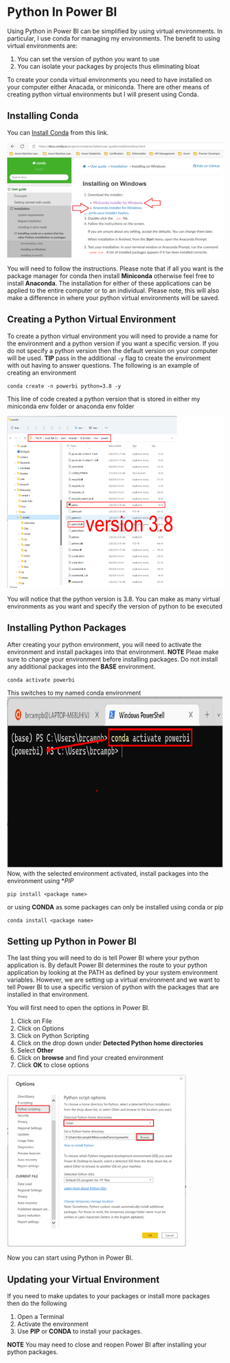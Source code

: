 # Python In Power BI
Using Python in Power BI can be simplified by using virtual environments. In particular, I use conda for managing my environments. The benefit to using virtual environments are:
1. You can set the version of python you want to use
2. You can isolate your packages by projects thus eliminating bloat

To create your conda virtual environments you need to have installed on your computer either Anacada, or miniconda. There are other means of creating python virtual environments but I will present using Conda.

## Installing Conda
You can [Install Conda](https://docs.conda.io/projects/conda/en/latest/user-guide/install/windows.html) from this link. 

<img src="./images/Install_Conda.png" alt="install conda">

You will need to follow the instructions. Please note that if all you want is the package manager for conda then install **Miniconda** otherwise feel free to install **Anaconda**. The installation for either of these applications can be applied to the entire computer or to an individual. Please note, this will also make a difference in where your python virtual environments will be saved.

## Creating a Python Virtual Environment

To create a python virtual environment you will need to provide a name for the environment and a python version if you want a specific version. If you do not specify a python version then the default version on your computer will be used. **TIP** pass in the additional `-y` flag to create the environment with out having to answer questions. The following is an example of creating an environment
```
conda create -n powerbi python=3.8 -y
```
This line of code created a python version that is stored in either my miniconda env folder or anaconda env folder

<img src="./images/directory.png" alt="windows file directory" height=400>

You will notice that the python version is 3.8. You can make as many virtual environments as you want and specify the version of python to be executed

## Installing Python Packages

After creating your python environment, you will need to activate the environment and install packages into that environment. **NOTE** Pleae make sure to change your environment before installing packages. Do not install any additional packages into the **BASE** environment.
```
conda activate powerbi
```
This switches to my named conda environment
<img src="./images/conda_activate.png" alt="activate conda environment" height=400>
Now, with the selected environment activated, install packages into the environment using **PIP*
```
pip install <package name>

```

or using **CONDA** as some packages can only be installed using conda or pip
```
conda install <package name>
```

## Setting up Python in Power BI

The last thing you will need to do is tell Power BI where your python application is. By default Power BI determines the route to your python application by looking at the PATH as defined by your system environment variables. However, we are setting up a virtual environment and we want to tell Power BI to use a specific version of python with the packages that are installed in that environment.

You will first need to open the options in Power BI.
1. Click on File
2. Click on Options
3. Click on Python Scripting
4. Click on the drop down under **Detected Python home directories**
5. Select **Other**
6. Click on **browse** and find your created environment
7. Click **OK** to close options 

<img src="./images/options.png" alt="setting up python in power bi: options" height=400>

Now you can start using Python in Power BI. 

## Updating your Virtual Environment

If you need to make updates to your packages or install more packages then do the following
1. Open a Terminal
2. Activate the environment
3. Use **PIP** or **CONDA** to install your packages.

**NOTE** You may need to close and reopen Power BI after installing your python packages.





